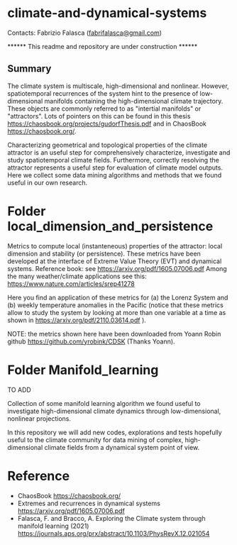 # climate-and-dynamical-systems

Contacts: Fabrizio Falasca (fabrifalasca@gmail.com)

****** This readme and repository are under construction ****** 

## Summary

The climate system is multiscale, high-dimensional and nonlinear. However, spatiotemporal recurrences of the system hint to the presence of low-dimensional manifolds containing the high-dimensional climate trajectory. These objects are commonly referred to as "intertial manifolds" or "attractors". Lots of pointers on this can be found in this thesis https://chaosbook.org/projects/gudorfThesis.pdf and in ChaosBook https://chaosbook.org/.

Characterizing geometrical and topological properties of the climate attractor is an useful step for comprehensively characterize, investigate and study spatiotemporal climate fields. Furthermore, correctly resolving the attractor represents a useful step for evaluation of climate model outputs. Here we collect some data mining algorithms and methods that we found useful in our own research.

# Folder local_dimension_and_persistence

Metrics to compute local (instanteneous) properties of the attractor: local dimension and stability (or persistence). These metrics have been developed at the interface of Extreme Value Theory (EVT) and dynamical systems. Reference book: see https://arxiv.org/pdf/1605.07006.pdf 
Among the many weather/climate applications see this: https://www.nature.com/articles/srep41278 

Here you find an application of these metrics for (a) the Lorenz System and (b) weekly temperature anomalies in the Pacific (notice that these metrics allow to study the system by looking at more than one variable at a time as shown in https://arxiv.org/pdf/2110.03614.pdf ).

NOTE: the metrics shown here have been downloaded from Yoann Robin github https://github.com/yrobink/CDSK (Thanks Yoann).

# Folder Manifold_learning

TO ADD

Collection of some manifold learning algorithm we found useful to investigate high-dimensional climate dynamics through low-dimensional, nonlinear projections.

In this repository we will add new codes, explorations and tests hopefully useful to the climate community for data mining of complex, high-dimensional climate fields from a dynamical system point of view.

# Reference

- ChaosBook https://chaosbook.org/
- Extremes and recurrences in dynamical systems https://arxiv.org/pdf/1605.07006.pdf 
- Falasca, F. and Bracco, A. Exploring the Climate system through manifold learning (2021) https://journals.aps.org/prx/abstract/10.1103/PhysRevX.12.021054
